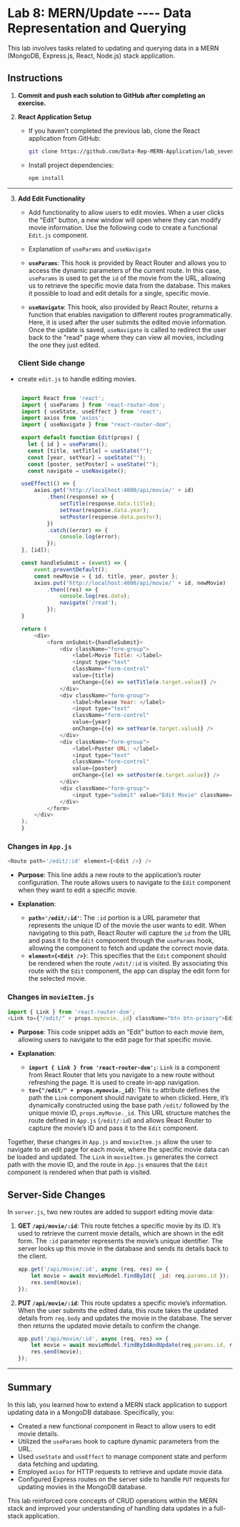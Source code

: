 
# Lab 8: MERN/Update ----  Data Representation and Querying

This lab involves tasks related to updating and querying data in a MERN (MongoDB, Express.js, React, Node.js) stack application.

## Instructions

1. **Commit and push each solution to GitHub after completing an exercise.**
  

2. **React Application Setup**
   - If you haven’t completed the previous lab, clone the React application from GitHub:
     ```bash
     git clone https://github.com/Data-Rep-MERN-Application/lab_seven
     ```
   - Install project dependencies:
     ```bash
     npm install
     ```

---

3. **Add Edit Functionality**
   - Add functionality to allow users to edit movies. When a user clicks the "Edit" button, a new window will open where they can modify movie information. Use the following code to create a functional `Edit.js` component.

   - Explanation of `useParams` and `useNavigate`
   
   - **`useParams`**: This hook is provided by React Router and allows you to access the dynamic parameters of the current route. In this case, `useParams` is used to get the `id` of the movie from the URL, allowing us to retrieve the specific movie data from the database. This makes it possible to load and edit details for a single, specific movie.

   - **`useNavigate`**: This hook, also provided by React Router, returns a function that enables navigation to different routes programmatically. Here, it is used after the user submits the edited movie information. Once the update is saved, `useNavigate` is called to redirect the user back to the "read" page where they can view all movies, including the one they just edited.

   ### Client Side change
- create `edit.js` to handle editing movies.
  
   ```javascript
   
    import React from 'react';
    import { useParams } from 'react-router-dom';
    import { useState, useEffect } from 'react';
    import axios from 'axios';
    import { useNavigate } from "react-router-dom";

    export default function Edit(props) {
      let { id } = useParams();
      const [title, setTitle] = useState("");
      const [year, setYear] = useState("");
      const [poster, setPoster] = useState("");
      const navigate = useNavigate();

    useEffect(() => {
        axios.get('http://localhost:4000/api/movie/' + id)
            .then((response) => {
                setTitle(response.data.title);
                setYear(response.data.year);
                setPoster(response.data.poster);
            })
            .catch((error) => {
                console.log(error);
            });
    }, [id]);

    const handleSubmit = (event) => {
        event.preventDefault();
        const newMovie = { id, title, year, poster };
        axios.put('http://localhost:4000/api/movie/' + id, newMovie)
            .then((res) => {
                console.log(res.data);
                navigate('/read');
            });
    }

    return (
        <div>
            <form onSubmit={handleSubmit}>
                <div className="form-group">
                    <label>Movie Title: </label>
                    <input type="text" 
                    className="form-control" 
                    value={title} 
                    onChange={(e) => setTitle(e.target.value)} />
                </div>
                <div className="form-group">
                    <label>Release Year: </label>
                    <input type="text" 
                    className="form-control" 
                    value={year} 
                    onChange={(e) => setYear(e.target.value)} />
                </div>
                <div className="form-group">
                    <label>Poster URL: </label>
                    <input type="text" 
                    className="form-control" 
                    value={poster} 
                    onChange={(e) => setPoster(e.target.value)} />
                </div>
                <div className="form-group">
                    <input type="submit" value="Edit Movie" className="btn btn-primary" />
                </div>
            </form>
        </div>
    );
    }
   ```



### Changes in `App.js`

   ```javascript
   <Route path='/edit/:id' element={<Edit />} />
   ```

   - **Purpose**: This line adds a new route to the application’s router configuration. The route allows users to navigate to the `Edit` component when they want to edit a specific movie.
   
   - **Explanation**:
     - **`path='/edit/:id'`**: The `:id` portion is a URL parameter that represents the unique ID of the movie the user wants to edit. When navigating to this path, React Router will capture the `id` from the URL and pass it to the `Edit` component through the `useParams` hook, allowing the component to fetch and update the correct movie data.
     - **`element={<Edit />}`**: This specifies that the `Edit` component should be rendered when the route `/edit/:id` is visited. By associating this route with the `Edit` component, the app can display the edit form for the selected movie.

### Changes in `movieItem.js`

   ```javascript
   import { Link } from 'react-router-dom';
   <Link to={"/edit/" + props.mymovie._id} className="btn btn-primary">Edit</Link>
   ```

   - **Purpose**: This code snippet adds an "Edit" button to each movie item, allowing users to navigate to the edit page for that specific movie.

   - **Explanation**:
     - **`import { Link } from 'react-router-dom';`**: `Link` is a component from React Router that lets you navigate to a new route without refreshing the page. It is used to create in-app navigation.
     - **`to={"/edit/" + props.mymovie._id}`**: This `to` attribute defines the path the `Link` component should navigate to when clicked. Here, it’s dynamically constructed using the base path `/edit/` followed by the unique movie ID, `props.myMovie._id`. This URL structure matches the route defined in `App.js` (`/edit/:id`) and allows React Router to capture the movie’s ID and pass it to the `Edit` component.
     

Together, these changes in `App.js` and `movieItem.js` allow the user to navigate to an edit page for each movie, where the specific movie data can be loaded and updated. The `Link` in `movieItem.js` generates the correct path with the movie ID, and the route in `App.js` ensures that the `Edit` component is rendered when that path is visited.



## Server-Side Changes

In `server.js`, two new routes are added to support editing movie data:

1. **GET `/api/movie/:id`**: This route fetches a specific movie by its ID. It’s used to retrieve the current movie details, which are shown in the edit form. The `:id` parameter represents the movie’s unique identifier. The server looks up this movie in the database and sends its details back to the client.

   ```javascript
   app.get('/api/movie/:id', async (req, res) => {
       let movie = await movieModel.findById({ _id: req.params.id });
       res.send(movie);
   });
   ```

2. **PUT `/api/movie/:id`**: This route updates a specific movie’s information. When the user submits the edited data, this route takes the updated details from `req.body` and updates the movie in the database. The server then returns the updated movie details to confirm the change.

   ```javascript
   app.put('/api/movie/:id', async (req, res) => {
       let movie = await movieModel.findByIdAndUpdate(req.params.id, req.body, { new: true });
       res.send(movie);
   });
   ```


---
## Summary

In this lab, you learned how to extend a MERN stack application to support updating data in a MongoDB database. Specifically, you:

- Created a new functional component in React to allow users to edit movie details.
- Utilized the `useParams` hook to capture dynamic parameters from the URL.
- Used `useState` and `useEffect` to manage component state and perform data fetching and updating.
- Employed `axios` for HTTP requests to retrieve and update movie data.
- Configured Express routes on the server side to handle `PUT` requests for updating movies in the MongoDB database.

This lab reinforced core concepts of CRUD operations within the MERN stack and improved your understanding of handling data updates in a full-stack application.

